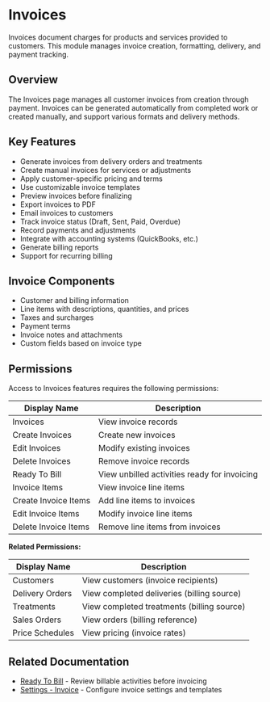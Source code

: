 # Invoices

Invoices document charges for products and services provided to customers. This module manages invoice creation, formatting, delivery, and payment tracking.

## Overview

The Invoices page manages all customer invoices from creation through payment. Invoices can be generated automatically from completed work or created manually, and support various formats and delivery methods.

## Key Features

* Generate invoices from delivery orders and treatments
* Create manual invoices for services or adjustments
* Apply customer-specific pricing and terms
* Use customizable invoice templates
* Preview invoices before finalizing
* Export invoices to PDF
* Email invoices to customers
* Track invoice status (Draft, Sent, Paid, Overdue)
* Record payments and adjustments
* Integrate with accounting systems (QuickBooks, etc.)
* Generate billing reports
* Support for recurring billing

## Invoice Components

* Customer and billing information
* Line items with descriptions, quantities, and prices
* Taxes and surcharges
* Payment terms
* Invoice notes and attachments
* Custom fields based on invoice type

## Permissions

Access to Invoices features requires the following permissions:

| Display Name | Description |
|--------------|-------------|
| Invoices | View invoice records |
| Create Invoices | Create new invoices |
| Edit Invoices | Modify existing invoices |
| Delete Invoices | Remove invoice records |
| Ready To Bill | View unbilled activities ready for invoicing |
| Invoice Items | View invoice line items |
| Create Invoice Items | Add line items to invoices |
| Edit Invoice Items | Modify invoice line items |
| Delete Invoice Items | Remove line items from invoices |

**Related Permissions:**

| Display Name | Description |
|--------------|-------------|
| Customers | View customers (invoice recipients) |
| Delivery Orders | View completed deliveries (billing source) |
| Treatments | View completed treatments (billing source) |
| Sales Orders | View orders (billing reference) |
| Price Schedules | View pricing (invoice rates) |

## Related Documentation

* [Ready To Bill](ReadyToBill.md) - Review billable activities before invoicing
* [Settings - Invoice](../Web/admin/settings.md) - Configure invoice settings and templates


